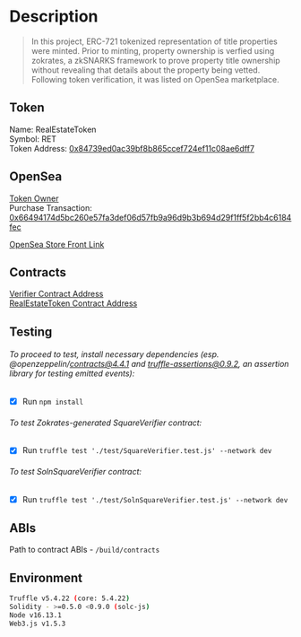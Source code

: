 
# Description

> In this project, ERC-721 tokenized representation of  title properties were minted. Prior to minting, property ownership is verfied using zokrates, a zkSNARKS framework to prove property title ownership without revealing that details about the property being vetted. Following token verification, it was listed on OpenSea marketplace.


## Token

Name: RealEstateToken<br>
Symbol: RET<br>
Token Address: [0x84739ed0ac39bf8b865ccef724ef11c08ae6dff7](https://rinkeby.etherscan.io/tx/0x27543d239dc1a97d001a829dd878eab4cea6fab3787a300162925f83a59d9cbd)




## OpenSea 

[Token Owner](https://rinkeby.opensea.io/accounts/0xd6bedbc5eb7ee960a35d07c4b0e08dc1482ace6c)<br>
Purchase Transaction: [0x66494174d5bc260e57fa3def06d57fb9a96d9b3b694d29f1ff5f2bb4c6184fec](https://rinkeby.etherscan.io/tx/0x66494174d5bc260e57fa3def06d57fb9a96d9b3b694d29f1ff5f2bb4c6184fec)

[OpenSea Store Front Link](https://testnets.opensea.io/collection/realestatetoken-8lu6ddtaho)


## Contracts

[Verifier Contract Address](https://rinkeby.etherscan.io/tx/0x459e4b05e815cdfa7b46eba24d0528e640a0003ba3d7484b864a883aeb91cb08)<br>
[RealEstateToken Contract Address](https://rinkeby.etherscan.io/token/0x84739ED0ac39bF8b865CCef724Ef11c08ae6Dff7)


## Testing

######  To proceed to test, install necessary dependencies (esp. @openzeppelin/contracts@4.4.1 and truffle-assertions@0.9.2, an assertion library for testing emitted events):
- [x] Run `npm install`

######  To test Zokrates-generated SquareVerifier contract:
- [x] Run `truffle test './test/SquareVerifier.test.js' --network dev`

######  To test SolnSquareVerifier contract:
- [x] Run `truffle test './test/SolnSquareVerifier.test.js' --network dev`




## ABIs

Path to contract ABIs - `/build/contracts`


## Environment


```bash
Truffle v5.4.22 (core: 5.4.22)
Solidity - >=0.5.0 <0.9.0 (solc-js)
Node v16.13.1
Web3.js v1.5.3
```

